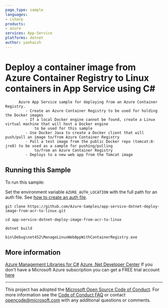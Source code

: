 ```yaml
---
page_type: sample
languages:
- csharp
products:
- azure
services: App-Service
platforms: dotnet
author: yaohaizh
---
```


# Deploy a container image from Azure Container Registry to Linux containers in App Service using C# #

          Azure App Service sample for deploying from an Azure Container Registry.
             - Create an Azure Container Registry to be used for holding the Docker images
             - If a local Docker engine cannot be found, create a Linux virtual machine that will host a Docker engine
                 to be used for this sample
             - Use Docker Java to create a Docker client that will push/pull an image to/from Azure Container Registry
             - Pull a test image from the public Docker repo (tomcat:8-jre8) to be used as a sample for pushing/pulling
                 to/from an Azure Container Registry
             - Deploys to a new web app from the Tomcat image


## Running this Sample ##

To run this sample:

Set the environment variable `AZURE_AUTH_LOCATION` with the full path for an auth file. See [how to create an auth file](https://github.com/Azure/azure-libraries-for-net/blob/master/AUTH.md).

    git clone https://github.com/Azure-Samples/app-service-dotnet-deploy-image-from-acr-to-linux.git

    cd app-service-dotnet-deploy-image-from-acr-to-linux

    dotnet build

    bin\Debug\net452\ManageLinuxWebAppWithContainerRegistry.exe

## More information ##

[Azure Management Libraries for C#](https://github.com/Azure/azure-sdk-for-net/tree/Fluent)
[Azure .Net Developer Center](https://azure.microsoft.com/en-us/develop/net/)
If you don't have a Microsoft Azure subscription you can get a FREE trial account [here](http://go.microsoft.com/fwlink/?LinkId=330212)

---

This project has adopted the [Microsoft Open Source Code of Conduct](https://opensource.microsoft.com/codeofconduct/). For more information see the [Code of Conduct FAQ](https://opensource.microsoft.com/codeofconduct/faq/) or contact [opencode@microsoft.com](mailto:opencode@microsoft.com) with any additional questions or comments.